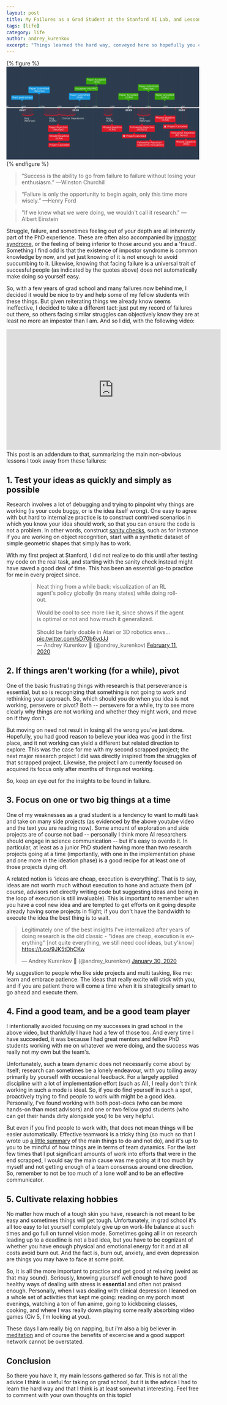 ```yaml
---
layout: post
title: My Failures as a Grad Student at the Stanford AI Lab, and Lessons Learned (so far)
tags: [life]
category: life
author: andrey_kurenkov
excerpt: "Things learned the hard way, conveyed here so hopefully you can learn them the easy way."
---
```

{% figure %}
[<img class="postimageactual"  src="/writing/images/2020-02-16-lessons-learned-from-failures/failures.png" alt="Timeline"/>](/writing/images/2020-02-16-lessons-learned-from-failures/failures.png)
{% endfigure %}

> “Success is the ability to go from failure to failure without losing your enthusiasm.” —Winston Churchill

> “Failure is only the opportunity to begin again, only this time more wisely.” —Henry Ford

> "If we knew what we were doing, we wouldn't call it research." —Albert Einstein 

Struggle, failure, and sometimes feeling out of your depth are all inherently part of the PhD experience. These are often also accompanied by [impostor syndrome](https://www.ascb.org/careers/frauds-managing-imposter-syndrome-grad-school/), or the feeling of being inferior to those around you and a 'fraud'. Something I find odd is that the existence of impostor syndrome is common knowledge by now, and yet just knowing of it is not enough to avoid succumbing to it. Likewise, knowing that facing failure is a universal trait of succesful people (as indicated by the quotes above) does not automatically make doing so yourself easy.

So, with a few years of grad school and many failures now behind me, I decided it would be nice to try and help some of my fellow students with these things. But given reiterating things we already know seems ineffective, I decided to take a different tact: just put my record of failures out there, so others facing similar struggles can objectively know they are at least no more an impostor than I am. And so I did, with the following video:

<iframe width="560" height="315" src="https://www.youtube.com/embed/uxYpJ5mMKx0" frameborder="0" allow="accelerometer; autoplay; encrypted-media; gyroscope; picture-in-picture" allowfullscreen></iframe>
<br/>
This post is an addendum to that, summarizing the main non-obvious lessons I took away from these failures:

## 1. Test your ideas as quickly and simply as possible

Research involves a lot of debugging and trying to pinpoint why things are working (is your code buggy, or is the idea itself wrong). One  easy to agree with but hard to internalize practice is to construct contrived scenarios in which you know your idea should work, so that you can ensure the code is not a problem. In other words, construct [sanity checks](https://en.wikipedia.org/wiki/Sanity_check), such as for instance if you are working on object recognition, start with a synthetic dataset of simple geometric shapes that simply has to work. 

With my first project at Stanford, I did not realize to do this until after testing my code on the real task, and starting with the sanity check instead might have saved a good deal of time. This has been an essential go-to practice for me in every project since. 

<figure>
<blockquote class="twitter-tweet"><p lang="en" dir="ltr" style="margin:auto;">Neat thing from a while back: visualization of an RL agent&#39;s policy globally (in many states) while doing rollout.<br><br>Would be cool to see more like it, since shows if the agent is optimal or not and how much it generalized.<br><br>Should be fairly doable in Atari or 3D robotics envs... <a href="https://t.co/sD70b6ydJJ">pic.twitter.com/sD70b6ydJJ</a></p>&mdash; Andrey Kurenkov 🤖 (@andrey_kurenkov) <a href="https://twitter.com/andrey_kurenkov/status/1227099590131716098?ref_src=twsrc%5Etfw">February 11, 2020</a></blockquote> <script async src="https://platform.twitter.com/widgets.js" charset="utf-8"></script> 
</figure>

## 2. If things aren't working (for a while), pivot

One of the basic frustrating things with research is that perseverance is essential, but so is recognizing that something is not going to work and rethinking your approach. So, which should you do when you idea is not working, persevere or pivot? Both -- persevere for a while, try to see more clearly why things are not working and whether they might work, and move on if they don't. 

But moving on need not result in losing all the wrong you've just done. Hopefully, you had good reason to believe your idea was good in the first place, and it not working can yield a different but related direction to explore. This was the case for me with my second scrapped project; the next major research project I did was directly inspired from the struggles of that scrapped project. Likewise, the project I am currently focused on acquired its focus only after months of things not working. 

So, keep an eye out for the insights to be found in failure.

## 3. Focus on one or two big things at a time

One of my weaknesses as a grad student is a tendency to want to multi task and take on many side projects (as evidenced by the above youtube video and the text you are reading now). Some amount of exploration and side projects are of course not bad -- personally I think more AI researchers should engage in science communication -- but it's easy to overdo it. In particular, at least as a junior PhD student having more than two research projects going at a time (importantly, with one in the implementation phase and one more in the ideation phase) is a good recipe for at least one of those projects dying off. 

A related notion is 'ideas are cheap, execution is everything'. That is to say, ideas are not worth much without execution to hone and actuate them (of course, advisors not directly writing code but suggesting ideas and being in the loop of execution is still invaluable). This is important to remember when you have a cool new idea and are tempted to get efforts on it going despite already having some projects in flight; if you don't have the bandwidth to execute the idea the best thing is to wait. 

<blockquote class="twitter-tweet"><p lang="en" dir="ltr">Legitimately one of the best insights I&#39;ve internalized after years of doing research is the old classic - &quot;ideas are cheap, execution is everything&quot; [not quite everything, we still need cool ideas, but y&#39;know] <a href="https://t.co/9JK5tDhCKw">https://t.co/9JK5tDhCKw</a></p>&mdash; Andrey Kurenkov 🤖 (@andrey_kurenkov) <a href="https://twitter.com/andrey_kurenkov/status/1222930287111233536?ref_src=twsrc%5Etfw">January 30, 2020</a></blockquote> <script async src="https://platform.twitter.com/widgets.js" charset="utf-8"></script> 

My suggestion to people who like side projects and multi tasking, like me: learn and embrace patience. The ideas that really excite will stick with you, and if you are patient there will come a time when it is strategically smart to go ahead and execute them.

## 4. Find a good team, and be a good team player

I intentionally avoided focusing on my successes in grad school in the above video, but thankfully I have had a few of those too. And every time I have succeeded, it was because I had great mentors and fellow PhD students working with me on whatever we were doing, and the success was really not my own but the team's. 
 
Unfortunately, such a team dynamic does not necessarily come about by itself; research can sometimes be a lonely endeavour, with you toiling away primarily by yourself with occasional feedback. For a largely applied discipline with a lot of implementation effort (such as AI), I really don't think working in such a mode is ideal. So, if you do find yourself in such a spot, proactively trying to find people to work with might be a good idea. Personally, I've found working with both post-docs (who can be more hands-on than most advisors) and one or two fellow grad students (who can get their hands dirty alongside you) to be very helpful.

But even if you find people to work with, that does not mean things will be easier automatically. Effective teamwork is a tricky thing (so much so that I wrote up [a little summary](http://www.andreykurenkov.com/writing/project/effective-teamwork/) of the main things to do and not do), and it's up to you to be mindful of how things are in terms of team dynamics. For the last few times that I put significant amounts of work into efforts that were in the end scrapped, I would say the main cause was me going at it too much by myself and not getting enough of a team consensus around one direction. So, remember to not be too much of a lone wolf and to be an effective communicator.

## 5. Cultivate relaxing hobbies

No matter how much of a tough skin you have, research is not meant to be easy and sometimes things will get tough. Unfortunately, in grad school it's all too easy to let yourself completely give up on work-life balance at such times and go full on tunnel vision mode. Sometimes going all in on research leading up to a deadline is not a bad idea, but you have to be cognizant of whether you have enough physical and emotional energy for it and at all costs avoid burn out. And the fact is, burn out, anxiety, and even depression are things you may have to face at some point.

So, it is all the more important to practice and get good at relaxing (weird as that may sound). Seriously, knowing yourself well enough to have good healthy ways of dealing with stress is **essential** and often not praised enough. Personally, when I was dealing with clinical depression I leaned on a whole set of activities that kept me going: reading on my porch most evenings, watching a ton of fun anime, going to kickboxing classes, cooking, and where I was really down playing some really absorbing video games (Civ 5, I'm looking at you). 

These days I am really big on napping, but i'm also a big believer in [meditation](https://youtu.be/7QyObECIZAE) and of course the benefits of excercise and a good support network cannot be overstated. 

## Conclusion
So there you have it, my main lessons gathered so far. This is not all the advice I think is useful for taking on grad school, but it is the advice I had to learn the hard way and that I think is at least somewhat interesting. Feel free to comment with your own thoughts on this topic!

